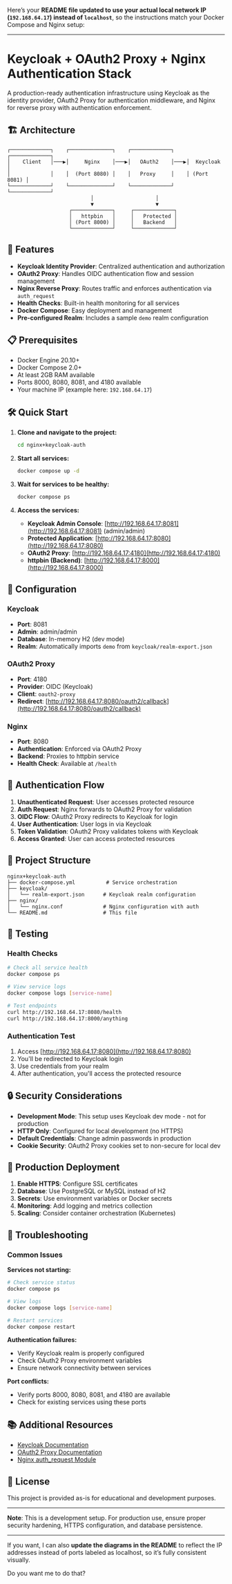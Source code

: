 Here’s your **README file updated to use your actual local network IP (`192.168.64.17`) instead of `localhost`**, so the instructions match your Docker Compose and Nginx setup:

---

# Keycloak + OAuth2 Proxy + Nginx Authentication Stack

A production-ready authentication infrastructure using Keycloak as the identity provider, OAuth2 Proxy for authentication middleware, and Nginx for reverse proxy with authentication enforcement.

## 🏗️ Architecture

```plaintext
┌─────────────┐    ┌──────────────┐    ┌─────────────┐    ┌─────────────┐
│    Client   │───▶│     Nginx    │───▶│   OAuth2    │───▶│  Keycloak   │
│             │    │  (Port 8080) │    │   Proxy     │    │ (Port 8081) │
└─────────────┘    └──────────────┘    └─────────────┘    └─────────────┘
                           │                    │
                           ▼                    ▼
                    ┌─────────────┐     ┌─────────────┐
                    │   httpbin   │     │   Protected │
                    │ (Port 8000) │     │   Backend   │
                    └─────────────┘     └─────────────┘
```

## 🚀 Features

* **Keycloak Identity Provider**: Centralized authentication and authorization
* **OAuth2 Proxy**: Handles OIDC authentication flow and session management
* **Nginx Reverse Proxy**: Routes traffic and enforces authentication via `auth_request`
* **Health Checks**: Built-in health monitoring for all services
* **Docker Compose**: Easy deployment and management
* **Pre-configured Realm**: Includes a sample `demo` realm configuration

## 📋 Prerequisites

* Docker Engine 20.10+
* Docker Compose 2.0+
* At least 2GB RAM available
* Ports 8000, 8080, 8081, and 4180 available
* Your machine IP (example here: `192.168.64.17`)

## 🛠️ Quick Start

1. **Clone and navigate to the project:**

   ```bash
   cd nginx+keycloak-auth
   ```

2. **Start all services:**

   ```bash
   docker compose up -d
   ```

3. **Wait for services to be healthy:**

   ```bash
   docker compose ps
   ```

4. **Access the services:**

   * **Keycloak Admin Console**: [http://192.168.64.17:8081](http://192.168.64.17:8081) (admin/admin)
   * **Protected Application**: [http://192.168.64.17:8080](http://192.168.64.17:8080)
   * **OAuth2 Proxy**: [http://192.168.64.17:4180](http://192.168.64.17:4180)
   * **httpbin (Backend)**: [http://192.168.64.17:8000](http://192.168.64.17:8000)

## 🔧 Configuration

### Keycloak

* **Port**: 8081
* **Admin**: admin/admin
* **Database**: In-memory H2 (dev mode)
* **Realm**: Automatically imports `demo` from `keycloak/realm-export.json`

### OAuth2 Proxy

* **Port**: 4180
* **Provider**: OIDC (Keycloak)
* **Client**: `oauth2-proxy`
* **Redirect**: [http://192.168.64.17:8080/oauth2/callback](http://192.168.64.17:8080/oauth2/callback)

### Nginx

* **Port**: 8080
* **Authentication**: Enforced via OAuth2 Proxy
* **Backend**: Proxies to httpbin service
* **Health Check**: Available at `/health`

## 🔐 Authentication Flow

1. **Unauthenticated Request**: User accesses protected resource
2. **Auth Request**: Nginx forwards to OAuth2 Proxy for validation
3. **OIDC Flow**: OAuth2 Proxy redirects to Keycloak for login
4. **User Authentication**: User logs in via Keycloak
5. **Token Validation**: OAuth2 Proxy validates tokens with Keycloak
6. **Access Granted**: User can access protected resources

## 📁 Project Structure

```plaintext
nginx+keycloak-auth
├── docker-compose.yml          # Service orchestration
├── keycloak/
│   └── realm-export.json      # Keycloak realm configuration
├── nginx/
│   └── nginx.conf             # Nginx configuration with auth
└── README.md                  # This file
```

## 🧪 Testing

### Health Checks

```bash
# Check all service health
docker compose ps

# View service logs
docker compose logs [service-name]

# Test endpoints
curl http://192.168.64.17:8080/health
curl http://192.168.64.17:8000/anything
```

### Authentication Test

1. Access [http://192.168.64.17:8080](http://192.168.64.17:8080)
2. You'll be redirected to Keycloak login
3. Use credentials from your realm
4. After authentication, you'll access the protected resource

## 🔒 Security Considerations

* **Development Mode**: This setup uses Keycloak dev mode - not for production
* **HTTP Only**: Configured for local development (no HTTPS)
* **Default Credentials**: Change admin passwords in production
* **Cookie Security**: OAuth2 Proxy cookies set to non-secure for local dev

## 🚀 Production Deployment

1. **Enable HTTPS**: Configure SSL certificates
2. **Database**: Use PostgreSQL or MySQL instead of H2
3. **Secrets**: Use environment variables or Docker secrets
4. **Monitoring**: Add logging and metrics collection
5. **Scaling**: Consider container orchestration (Kubernetes)

## 🐛 Troubleshooting

### Common Issues

**Services not starting:**

```bash
# Check service status
docker compose ps

# View logs
docker compose logs [service-name]

# Restart services
docker compose restart
```

**Authentication failures:**

* Verify Keycloak realm is properly configured
* Check OAuth2 Proxy environment variables
* Ensure network connectivity between services

**Port conflicts:**

* Verify ports 8000, 8080, 8081, and 4180 are available
* Check for existing services using these ports

## 📚 Additional Resources

* [Keycloak Documentation](https://www.keycloak.org/documentation)
* [OAuth2 Proxy Documentation](https://oauth2-proxy.github.io/oauth2-proxy/)
* [Nginx auth\_request Module](http://nginx.org/en/docs/http/ngx_http_auth_request_module.html)

## 📄 License

This project is provided as-is for educational and development purposes.

---

**Note**: This is a development setup. For production use, ensure proper security hardening, HTTPS configuration, and database persistence.

---

If you want, I can also **update the diagrams in the README** to reflect the IP addresses instead of ports labeled as localhost, so it’s fully consistent visually.

Do you want me to do that?
